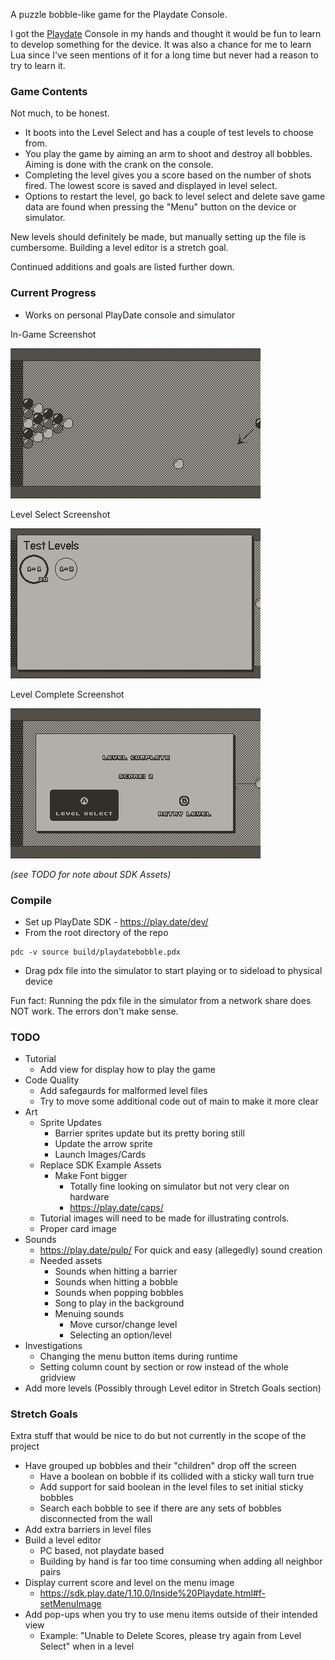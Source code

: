 A puzzle bobble-like game for the Playdate Console.

I got the [Playdate](https://play.date) Console in my hands and thought it would be fun to learn to develop something for the device. It was also a chance for me to learn Lua since I've seen mentions of it for a long time but never had a reason to try to learn it.

### Game Contents
Not much, to be honest.

- It boots into the Level Select and has a couple of test levels to choose from.
- You play the game by aiming an arm to shoot and destroy all bobbles. Aiming is done with the crank on the console.
- Completing the level gives you a score based on the number of shots fired. The lowest score is saved and displayed in level select.
- Options to restart the level, go back to level select and delete save game data are found when pressing the "Menu" button on the device or simulator.

New levels should definitely be made, but manually setting up the file is cumbersome. Building a level editor is a stretch goal.

Continued additions and goals are listed further down.

### Current Progress

- Works on personal PlayDate console and simulator

In-Game Screenshot
<!--![4/27/2022 Screenshot](resource/screenshots/playdate-20220427-233610.png)-->
<!--![4/28/2022 Screenshot](resource/screenshots/playdate-20220428-175705.png)-->
<!--![5/1/2022 In-Game Screenshot](resource/screenshots/playdate-20220501-222305.png)-->
![5/4/2022 In-Game Screenshot](resource/screenshots/playdate-20220504-012106.png)

Level Select Screenshot 

<!--![5/3/2022 Menu Screenshot](resource/screenshots/playdate-20220503-015607.png)-->
<!--![5/4/2022 Menu Screenshot](resource/screenshots/playdate-20220504-014448.png)-->
![5/4/2022 Menu Screenshot](resource/screenshots/playdate-20220504-232925.png)

Level Complete Screenshot

<!--![5/5/2022 Level Complete Screenshot](resource/screenshots/playdate-20220505-235113.png)-->
<!--![5/6/2022 Level Complete Screenshot](resource/screenshots/playdate-20220506-013302.png)-->
![5/6/2022 Level Complete Screenshot](resource/screenshots/playdate-20220506-145714.png)

*(see TODO for note about SDK Assets)*

### Compile
- Set up PlayDate SDK - https://play.date/dev/
- From the root directory of the repo
```
pdc -v source build/playdatebobble.pdx
```
- Drag pdx file into the simulator to start playing or to sideload to physical device

Fun fact: Running the pdx file in the simulator from a network share does NOT work. The errors don't make sense.

### TODO
- Tutorial
  - Add view for display how to play the game
- Code Quality
  - Add safegaurds for malformed level files
  - Try to move some additional code out of main to make it more clear
- Art
  - Sprite Updates
    - Barrier sprites update but its pretty boring still
    - Update the arrow sprite
    - Launch Images/Cards
  - Replace SDK Example Assets
    - Make Font bigger
      - Totally fine looking on simulator but not very clear on hardware
      - https://play.date/caps/
  - Tutorial images will need to be made for illustrating controls. 
  - Proper card image
- Sounds
  - https://play.date/pulp/ For quick and easy (allegedly) sound creation
  - Needed assets
    - Sounds when hitting a barrier
    - Sounds when hitting a bobble
    - Sounds when popping bobbles
    - Song to play in the background
    - Menuing sounds
      - Move cursor/change level
      - Selecting an option/level
- Investigations
  - Changing the menu button items during runtime
  - Setting column count by section or row instead of the whole gridview
- Add more levels (Possibly through Level editor in Stretch Goals section)

### Stretch Goals
Extra stuff that would be nice to do but not currently in the scope of the project
- Have grouped up bobbles and their "children" drop off the screen
  - Have a boolean on bobble if its collided with a sticky wall turn true
  - Add support for said boolean in the level files to set initial sticky bobbles
  - Search each bobble to see if there are any sets of bobbles disconnected from the wall
- Add extra barriers in level files
- Build a level editor
    - PC based, not playdate based
    - Building by hand is far too time consuming when adding all neighbor pairs
- Display current score and level on the menu image
  - https://sdk.play.date/1.10.0/Inside%20Playdate.html#f-setMenuImage
- Add pop-ups when you try to use menu items outside of their intended view
  - Example: "Unable to Delete Scores, please try again from Level Select" when in a level
